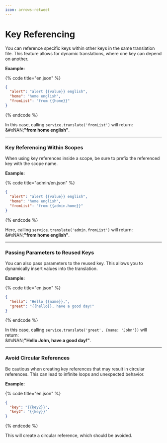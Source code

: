 ```yaml
---
icon: arrows-retweet
---
```


# Key Referencing

You can reference specific keys within other keys in the same translation file. This feature allows for dynamic translations, where one key can depend on another.

**Example:**

{% code title="en.json" %}
```json
{
  "alert": "alert {{value}} english",
  "home": "home english",
  "fromList": "from {{home}}"
}
```
{% endcode %}

In this case, calling `service.translate('fromList')` will return:\
&#xNAN;**"from home english"**.

***

### Key Referencing Within Scopes

When using key references inside a scope, be sure to prefix the referenced key with the scope name.

**Example:**

{% code title="admin/en.json" %}
```json
{
  "alert": "alert {{value}} english",
  "home": "home english",
  "fromList": "from {{admin.home}}"
}
```
{% endcode %}

Here, calling `service.translate('admin.fromList')` will return:\
&#xNAN;**"from home english"**.

***

### Passing Parameters to Reused Keys

You can also pass parameters to the reused key. This allows you to dynamically insert values into the translation.

**Example:**

{% code title="en.json" %}
```json
{
  "hello": "Hello {{name}},",
  "greet": "{{hello}}, have a good day!"
}
```
{% endcode %}

In this case, calling `service.translate('greet', {name: 'John'})` will return:\
&#xNAN;**"Hello John, have a good day!"**.

***

### Avoid Circular References

Be cautious when creating key references that may result in circular references. This can lead to infinite loops and unexpected behavior.

**Example:**

{% code title="en.json" %}
```json
{
  "key": "{{key2}}",
  "key2": "{{key}}"
}
```
{% endcode %}

This will create a circular reference, which should be avoided.
